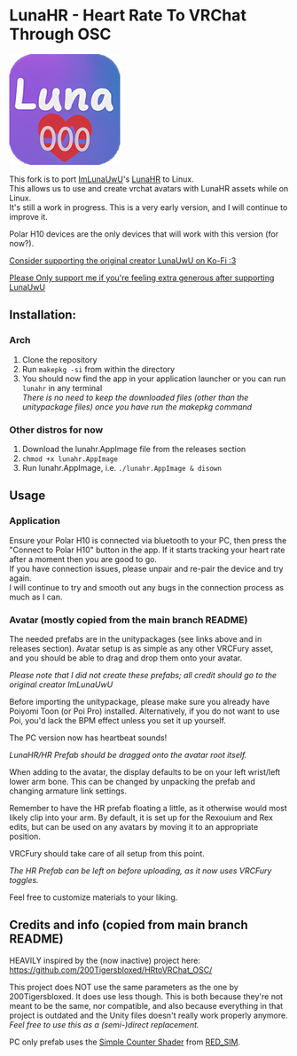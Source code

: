 # LunaHR - Heart Rate To VRChat Through OSC 

<img src="lunahr.png" width="200" height="200" />

This fork is to port [ImLunaUwU](https://github.com/ImLunaUwU)'s [LunaHR](https://github.com/ImLunaUwU/LunaHR) to Linux.<br/>
This allows us to use and create vrchat avatars with LunaHR assets while on Linux.<br/>
It's still a work in progress. This is a very early version, and I will continue to improve it.

Polar H10 devices are the only devices that will work with this version (for now?).

[Consider supporting the original creator LunaUwU on Ko-Fi :3](https://ko-fi.com/imlunauwu)

[Please Only support me if you're feeling extra generous after supporting LunaUwU](https://ko-fi.com/pet_lucy)


## Installation:

### Arch
1) Clone the repository
2) Run `makepkg -si` from within the directory
3) You should now find the app in your application launcher or you can run `lunahr` in any terminal<br/>
*There is no need to keep the downloaded files (other than the unitypackage files) once you have run the makepkg command*

### Other distros for now
1) Download the lunahr.AppImage file from the releases section
2) `chmod +x lunahr.AppImage`
3) Run lunahr.AppImage, i.e. `./lunahr.AppImage & disown`

## Usage

### Application
Ensure your Polar H10 is connected via bluetooth to your PC, then press the "Connect to Polar H10" button in the app. If it starts tracking your heart rate after a moment then you are good to go.<br/>
If you have connection issues, please unpair and re-pair the device and try again.<br/>
I will continue to try and smooth out any bugs in the connection process as much as I can.

### Avatar (mostly copied from the main branch README)
The needed prefabs are in the unitypackages (see links above and in releases section). Avatar setup is as simple as any other VRCFury asset, and you should be able to drag and drop them onto your avatar.

*Please note that I did not create these prefabs; all credit should go to the original creator ImLunaUwU*

Before importing the unitypackage, please make sure you already have Poiyomi Toon (or Poi Pro) installed.
Alternatively, if you do not want to use Poi, you'd lack the BPM effect unless you set it up yourself.

The PC version now has heartbeat sounds!

*LunaHR/HR Prefab should be dragged onto the avatar root itself.*

When adding to the avatar, the display defaults to be on your left wrist/left lower arm bone. This can be changed by unpacking the prefab and changing armature link settings.

Remember to have the HR prefab floating a little, as it otherwise would most likely clip into your arm. By default, it is set up for the Rexouium and Rex edits, but can be used on any avatars by moving it to an appropriate position.

VRCFury should take care of all setup from this point.

*The HR Prefab can be left on before uploading, as it now uses VRCFury toggles.*

Feel free to customize materials to your liking.

## Credits and info (copied from main branch README)
HEAVILY inspired by the (now inactive) project here: https://github.com/200Tigersbloxed/HRtoVRChat_OSC/

This project does NOT use the same parameters as the one by 200Tigersbloxed. It does use less though.
This is both because they're not meant to be the same, nor compatible, and also because everything in that project is outdated and the Unity files doesn't really work properly anymore.
*Feel free to use this as a (semi-)direct replacement.*

PC only prefab uses the [Simple Counter Shader](https://www.patreon.com/posts/simple-counter-62864361) from [RED_SIM](https://www.patreon.com/red_sim).
